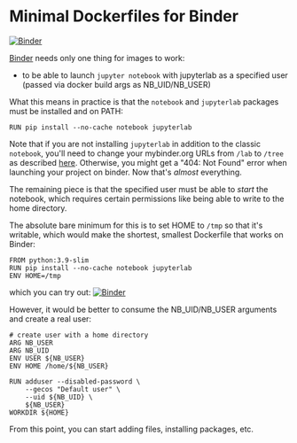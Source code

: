 # Minimal Dockerfiles for Binder

[![Binder](https://mybinder.org/badge.svg)](https://mybinder.org/v2/gh/mbradle/minimal-dockerfile/master)

[Binder](https://mybinder.org) needs only one thing for images to work:

- to be able to launch `jupyter notebook` with jupyterlab as a specified user (passed via docker build args as NB_UID/NB_USER)

What this means in practice is that the `notebook` and `jupyterlab` packages must be installed and on PATH:

```docker
RUN pip install --no-cache notebook jupyterlab
```

Note that if you are not installing `jupyterlab` in addition to the classic `notebook`,
you'll need to change your mybinder.org URLs from `/lab` to `/tree` as described
[here](https://mybinder.readthedocs.io/en/latest/howto/user_interface.html#jupyterlab).
Otherwise, you might get a "404: Not Found" error when launching your project on binder.
Now that's *almost* everything.

The remaining piece is that the specified user must be able to *start* the notebook,
which requires certain permissions like being able to write to the home directory.

The absolute bare minimum for this is to set HOME to `/tmp` so that it's writable,
which would make the shortest, smallest Dockerfile that works on Binder:

```docker
FROM python:3.9-slim
RUN pip install --no-cache notebook jupyterlab
ENV HOME=/tmp
```

which you can try out: [![Binder](https://mybinder.org/badge.svg)](https://mybinder.org/v2/gh/mbradle/minimal-dockerfile/HEAD)

However, it would be better to consume the NB_UID/NB_USER arguments and create a real user:

```docker
# create user with a home directory
ARG NB_USER
ARG NB_UID
ENV USER ${NB_USER}
ENV HOME /home/${NB_USER}

RUN adduser --disabled-password \
    --gecos "Default user" \
    --uid ${NB_UID} \
    ${NB_USER}
WORKDIR ${HOME}
```

From this point, you can start adding files, installing packages, etc.
